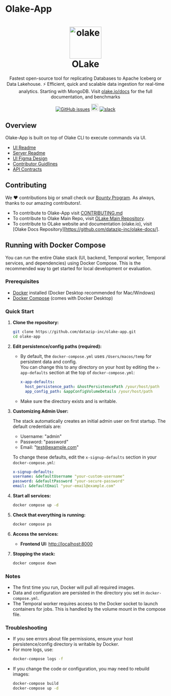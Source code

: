 # Olake-App

<h1 align="center" style="border-bottom: none">
    <a href="https://datazip.io/olake" target="_blank">
        <img alt="olake" src="https://github.com/user-attachments/assets/d204f25f-5289-423c-b3f2-44b2194bdeaf" width="100" height="100"/>
    </a>
    <br>OLake
</h1>

<p align="center">Fastest open-source tool for replicating Databases to Apache Iceberg or Data Lakehouse. ⚡ Efficient, quick and scalable data ingestion for real-time analytics. Starting with MongoDB. Visit <a href="https://olake.io/" target="_blank">olake.io/docs</a> for the full documentation, and benchmarks</p>

<p align="center">
    <a href="https://github.com/datazip-inc/olake-app/issues"><img alt="GitHub issues" src="https://img.shields.io/github/issues/datazip-inc/olake"/></a> <a href="https://olake.io/docs"><img alt="Documentation" height="22" src="https://img.shields.io/badge/view-Documentation-blue?style=for-the-badge"/></a>
    <a href="https://join.slack.com/t/getolake/shared_invite/zt-2utw44do6-g4XuKKeqBghBMy2~LcJ4ag"><img alt="slack" src="https://img.shields.io/badge/Join%20Our%20Community-Slack-blue"/></a>
</p>

## Overview

Olake-App is built on top of Olake CLI to execute commands via UI.

- [UI Readme](/olake_frontend/README.md)
- [Server Readme](/server/README.md)
- [UI Figma Design](https://www.figma.com/design/FwLnU97I8LjtYNREPyYofc/Olake-Design-Community?node-id=1-46&p=f&t=y3BIsLTUaXhHwYLG-0)
- [Contributor Guidlines](/CONTRIBUTING.md)
- [API Contracts](/api-contract.md)

## Contributing

We ❤️ contributions big or small check our [Bounty Program](https://olake.io/docs/community/issues-and-prs#goodies). As always, thanks to our amazing contributors!.

- To contribute to Olake-App visit [CONTRIBUTING.md](CONTRIBUTING.md)
- To contribute to Olake Main Repo, visit [OLake Main Repository](https://github.com/datazip-inc/olake).
- To contribute to OLake website and documentation (olake.io), visit [Olake Docs Repository][https://github.com/datazip-inc/olake-docs/].

## Running with Docker Compose

You can run the entire Olake stack (UI, backend, Temporal worker, Temporal services, and dependencies) using Docker Compose. This is the recommended way to get started for local development or evaluation.

### Prerequisites

- [Docker](https://docs.docker.com/get-docker/) installed (Docker Desktop recommended for Mac/Windows)
- [Docker Compose](https://docs.docker.com/compose/) (comes with Docker Desktop)

### Quick Start

1. **Clone the repository:**

   ```bash
   git clone https://github.com/datazip-inc/olake-app.git
   cd olake-app
   ```

2. **Edit persistence/config paths (required):**

   - By default, the `docker-compose.yml` uses `/Users/macos/temp` for persistent data and config.  
     You can change this to any directory on your host by editing the `x-app-defaults` section at the top of `docker-compose.yml`:
     ```yaml
     x-app-defaults:
       host_persistence_path: &hostPersistencePath /your/host/path
       app_config_path: &appConfigVolumeDetails /your/host/path
     ```
   - Make sure the directory exists and is writable.

3. **Customizing Admin User:**

   The stack automatically creates an initial admin user on first startup. The default credentials are:

   - Username: "admin"
   - Password: "password"
   - Email: "test@example.com"

   To change these defaults, edit the `x-signup-defaults` section in your `docker-compose.yml`:

   ```yaml
   x-signup-defaults:
   username: &defaultUsername "your-custom-username"
   password: &defaultPassword "your-secure-password"
   email: &defaultEmail "your-email@example.com"
   ```

4. **Start all services:**

   ```bash
   docker compose up -d
   ```

5. **Check that everything is running:**

   ```bash
   docker compose ps
   ```

6. **Access the services:**

   - **Frontend UI:** [http://localhost:8000](http://localhost:8000)

7. **Stopping the stack:**
   ```bash
   docker compose down
   ```

### Notes

- The first time you run, Docker will pull all required images.
- Data and configuration are persisted in the directory you set in `docker-compose.yml`.
- The Temporal worker requires access to the Docker socket to launch containers for jobs. This is handled by the volume mount in the compose file.

### Troubleshooting

- If you see errors about file permissions, ensure your host persistence/config directory is writable by Docker.
- For more logs, use:
  ```bash
  docker-compose logs -f
  ```
- If you change the code or configuration, you may need to rebuild images:
  ```bash
  docker-compose build
  docker-compose up -d
  ```

